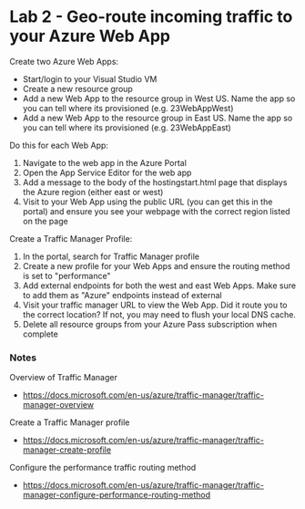 # Lab 2 - Geo-route incoming traffic to your Azure Web App

Create two Azure Web Apps:

* Start/login to your Visual Studio VM
* Create a new resource group
* Add a new Web App to the resource group in West US. Name the app so you can tell where its provisioned (e.g. 23WebAppWest)
* Add a new Web App to the resource group in East US. Name the app so you can tell where its provisioned (e.g. 23WebAppEast)

Do this for each Web App:

1. Navigate to the web app in the Azure Portal
2. Open the App Service Editor for the web app
3. Add a message to the body of the hostingstart.html page that displays the Azure region (either east or west)
4. Visit to your Web App using the public URL (you can get this in the portal) and ensure you see your webpage with the correct region listed on the page

Create a Traffic Manager Profile:

1. In the portal, search for Traffic Manager profile
2. Create a new profile for your Web Apps and ensure the routing method is set to "performance"
3. Add external endpoints for both the west and east Web Apps. Make sure to add them as "Azure" endpoints instead of external
4. Visit your traffic manager URL to view the Web App. Did it route you to the correct location? If not, you may need to flush your local DNS cache.
5. Delete all resource groups from your Azure Pass subscription when complete

### Notes

Overview of Traffic Manager
* https://docs.microsoft.com/en-us/azure/traffic-manager/traffic-manager-overview

Create a Traffic Manager profile
* https://docs.microsoft.com/en-us/azure/traffic-manager/traffic-manager-create-profile

Configure the performance traffic routing method
* https://docs.microsoft.com/en-us/azure/traffic-manager/traffic-manager-configure-performance-routing-method
